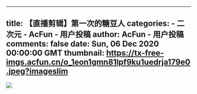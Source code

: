 
---
title: 【直播剪辑】第一次的糖豆人
categories: 
    - 二次元
    - AcFun - 用户投稿
author: AcFun - 用户投稿
comments: false
date: Sun, 06 Dec 2020 00:00:00 GMT
thumbnail: https://tx-free-imgs.acfun.cn/o_1eon1gmn81lpf9ku1uedrja179e0.jpeg?imageslim
---

<div>   
<img src="https://tx-free-imgs.acfun.cn/o_1eon1gmn81lpf9ku1uedrja179e0.jpeg?imageslim" referrerpolicy="no-referrer">  
</div>
            